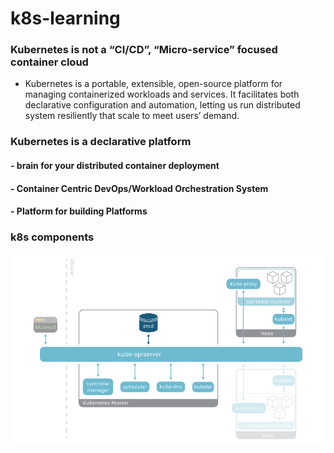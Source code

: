 #  k8s-learning

### Kubernetes is not a “CI/CD”, “Micro-service” focused container cloud 

- Kubernetes is a portable, extensible, open-source platform for managing containerized workloads and services. 
  It facilitates both declarative configuration and automation, 
  letting us run distributed system resiliently that scale to meet users’ demand.

### Kubernetes is a  declarative platform

####   - brain for your distributed container deployment
####   - Container Centric DevOps/Workload Orchestration System   
####   - Platform for building Platforms 
      
### k8s components         
 ![alt text](./k8s.components.png "kubernetes components")
 
